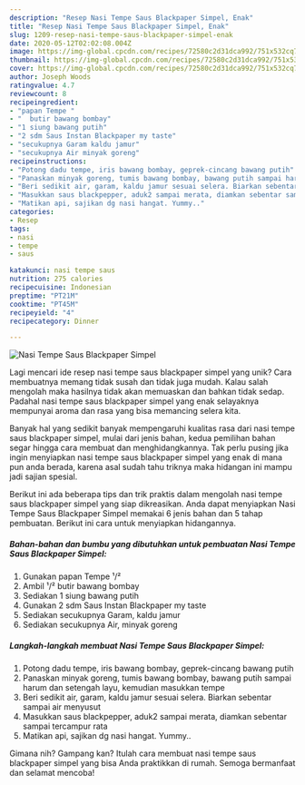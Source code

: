 ```yaml
---
description: "Resep Nasi Tempe Saus Blackpaper Simpel, Enak"
title: "Resep Nasi Tempe Saus Blackpaper Simpel, Enak"
slug: 1209-resep-nasi-tempe-saus-blackpaper-simpel-enak
date: 2020-05-12T02:02:08.004Z
image: https://img-global.cpcdn.com/recipes/72580c2d31dca992/751x532cq70/nasi-tempe-saus-blackpaper-simpel-foto-resep-utama.jpg
thumbnail: https://img-global.cpcdn.com/recipes/72580c2d31dca992/751x532cq70/nasi-tempe-saus-blackpaper-simpel-foto-resep-utama.jpg
cover: https://img-global.cpcdn.com/recipes/72580c2d31dca992/751x532cq70/nasi-tempe-saus-blackpaper-simpel-foto-resep-utama.jpg
author: Joseph Woods
ratingvalue: 4.7
reviewcount: 8
recipeingredient:
- "papan Tempe "
- "  butir bawang bombay"
- "1 siung bawang putih"
- "2 sdm Saus Instan Blackpaper my taste"
- "secukupnya Garam kaldu jamur"
- "secukupnya Air minyak goreng"
recipeinstructions:
- "Potong dadu tempe, iris bawang bombay, geprek-cincang bawang putih"
- "Panaskan minyak goreng, tumis bawang bombay, bawang putih sampai harum dan setengah layu, kemudian masukkan tempe"
- "Beri sedikit air, garam, kaldu jamur sesuai selera. Biarkan sebentar sampai air menyusut"
- "Masukkan saus blackpepper, aduk2 sampai merata, diamkan sebentar sampai tercampur rata"
- "Matikan api, sajikan dg nasi hangat. Yummy.."
categories:
- Resep
tags:
- nasi
- tempe
- saus

katakunci: nasi tempe saus 
nutrition: 275 calories
recipecuisine: Indonesian
preptime: "PT21M"
cooktime: "PT45M"
recipeyield: "4"
recipecategory: Dinner

---
```



![Nasi Tempe Saus Blackpaper Simpel](https://img-global.cpcdn.com/recipes/72580c2d31dca992/751x532cq70/nasi-tempe-saus-blackpaper-simpel-foto-resep-utama.jpg)

Lagi mencari ide resep nasi tempe saus blackpaper simpel yang unik? Cara membuatnya memang tidak susah dan tidak juga mudah. Kalau salah mengolah maka hasilnya tidak akan memuaskan dan bahkan tidak sedap. Padahal nasi tempe saus blackpaper simpel yang enak selayaknya mempunyai aroma dan rasa yang bisa memancing selera kita.



Banyak hal yang sedikit banyak mempengaruhi kualitas rasa dari nasi tempe saus blackpaper simpel, mulai dari jenis bahan, kedua pemilihan bahan segar hingga cara membuat dan menghidangkannya. Tak perlu pusing jika ingin menyiapkan nasi tempe saus blackpaper simpel yang enak di mana pun anda berada, karena asal sudah tahu triknya maka hidangan ini mampu jadi sajian spesial.


Berikut ini ada beberapa tips dan trik praktis dalam mengolah nasi tempe saus blackpaper simpel yang siap dikreasikan. Anda dapat menyiapkan Nasi Tempe Saus Blackpaper Simpel memakai 6 jenis bahan dan 5 tahap pembuatan. Berikut ini cara untuk menyiapkan hidangannya.

<!--inarticleads1-->

##### Bahan-bahan dan bumbu yang dibutuhkan untuk pembuatan Nasi Tempe Saus Blackpaper Simpel:

1. Gunakan papan Tempe ¹/²
1. Ambil  ¹/² butir bawang bombay
1. Sediakan 1 siung bawang putih
1. Gunakan 2 sdm Saus Instan Blackpaper my taste
1. Sediakan secukupnya Garam, kaldu jamur
1. Sediakan secukupnya Air, minyak goreng




<!--inarticleads2-->

##### Langkah-langkah membuat Nasi Tempe Saus Blackpaper Simpel:

1. Potong dadu tempe, iris bawang bombay, geprek-cincang bawang putih
1. Panaskan minyak goreng, tumis bawang bombay, bawang putih sampai harum dan setengah layu, kemudian masukkan tempe
1. Beri sedikit air, garam, kaldu jamur sesuai selera. Biarkan sebentar sampai air menyusut
1. Masukkan saus blackpepper, aduk2 sampai merata, diamkan sebentar sampai tercampur rata
1. Matikan api, sajikan dg nasi hangat. Yummy..




Gimana nih? Gampang kan? Itulah cara membuat nasi tempe saus blackpaper simpel yang bisa Anda praktikkan di rumah. Semoga bermanfaat dan selamat mencoba!

